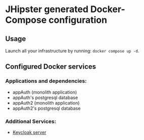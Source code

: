 # JHipster generated Docker-Compose configuration

## Usage

Launch all your infrastructure by running: `docker compose up -d`.

## Configured Docker services

### Applications and dependencies:

- appAuth (monolith application)
- appAuth's postgresql database
- appAuth2 (monolith application)
- appAuth2's postgresql database

### Additional Services:

- [Keycloak server](http://localhost:9080)
